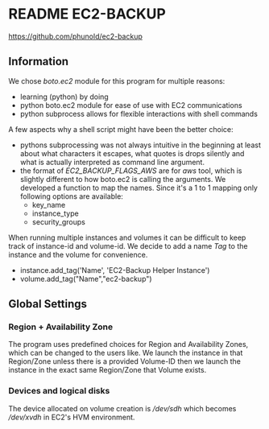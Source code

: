 # README EC2-BACKUP

https://github.com/phunold/ec2-backup

## Information

We chose *boto.ec2* module for this program for multiple reasons:
* learning (python) by doing
* python boto.ec2 module for ease of use with EC2 communications
* python subprocess allows for flexible interactions with shell commands

A few aspects why a shell script might have been the better choice:
* pythons subprocessing was not always intuitive in the beginning at least about what characters it escapes, what quotes is drops silently and what is actually interpreted as command line argument.
* the format of *EC2_BACKUP_FLAGS_AWS* are for *aws* tool, which is slightly different to how boto.ec2 is calling the arguments. We developed a function to map the names. Since it's a 1 to 1 mapping only following options are available:
  * key_name
  * instance_type
  * security_groups

When running multiple instances and volumes it can be difficult to keep track of instance-id and volume-id. We decide to add a name *Tag* to the instance and the volume for convenience.
* instance.add_tag('Name', 'EC2-Backup Helper Instance')
* volume.add_tag("Name","ec2-backup")

## Global Settings
### Region + Availability Zone
The program uses predefined choices for Region and Availability Zones, which can be changed to the users like. We launch the instance in that Region/Zone unless there is a provided Volume-ID then we launch the instance in the exact same Region/Zone that Volume exists.

### Devices and logical disks
The device allocated on volume creation is */dev/sdh* which becomes */dev/xvdh* in EC2's HVM environment.



